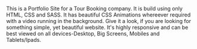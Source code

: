 This is a Portfolio Site for a Tour Booking company.
It is build using only HTML, CSS and SASS.
It has beautiful CSS Animations whereever required with a video running in the background.
Give it a look, if you are looking for something simple, yet beautiful website.
It's highly responsive and can be best viewed on all devices-Desktop, Big Screens, Mobiles and Tablets/Ipads.
